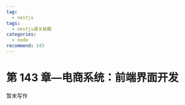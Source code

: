 ```yaml
---
tag:
  - nestjs
tags:
  - nestjs通关秘籍
categories:
  - node
recommend: 143
---
```


# 第 143 章—电商系统：前端界面开发

暂未写作
